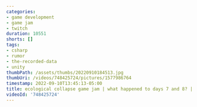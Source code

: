 ```yaml
---
categories:
- game development
- game jam
- twitch
duration: 10551
shorts: []
tags:
- csharp
- rumor
- the-recorded-data
- unity
thumbPath: /assets/thumbs/20220910184513.jpg
thumbUri: /videos/748425724/pictures/1577986764
timestamp: 2022-09-10T13:45:13-05:00
title: ecological collapse game jam | what happened to days 7 and 8? | day 9
videoId: '748425724'
---
```

